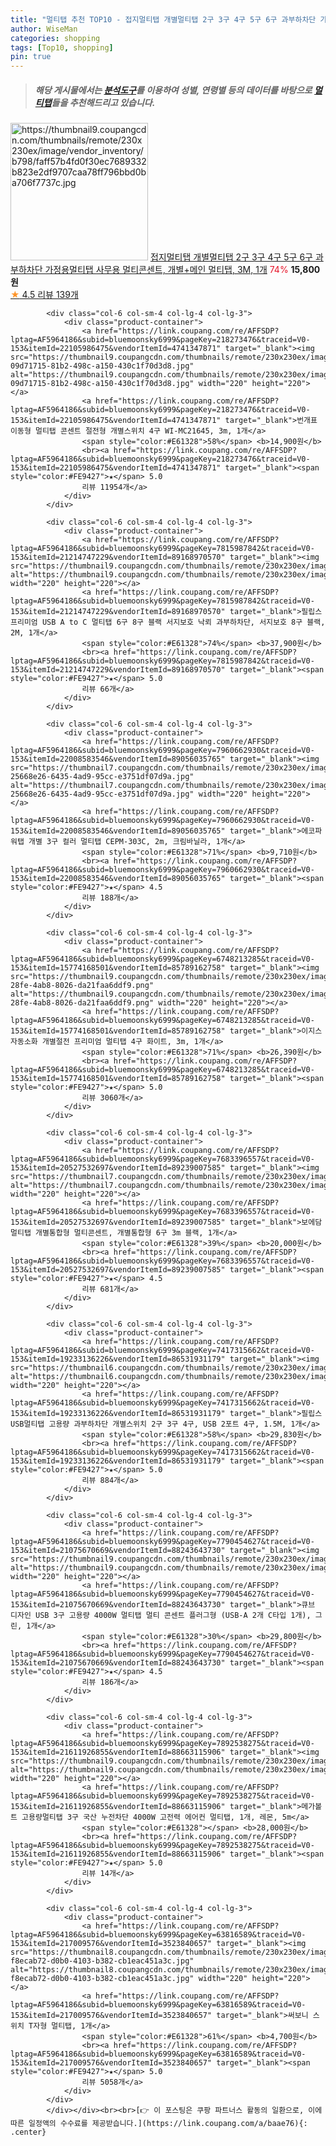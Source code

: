 ```yaml
---
title: "멀티탭 추천 TOP10 - 접지멀티탭 개별멀티탭 2구 3구 4구 5구 6구 과부하차단 가정용멀티탭 사무용 멀티콘센트, 개별+메인 멀티탭, 3M, 1개"
author: WiseMan
categories: shopping
tags: [Top10, shopping]
pin: true
---
```


> ##### 해당 게시물에서는 [**분석도구**](https://itemscout.io/)를 이용하여 **성별**, **연령별** 등의 데이터를 바탕으로 [**멀티탭**](https://link.coupang.com/a/baae76)들을 추천해드리고 있습니다.
<div class="container"><div class="row">
            <div class="col-6 col-sm-4 col-lg-4 col-lg-3">
                <div class="product-container">
                    <a href="https://link.coupang.com/re/AFFSDP?lptag=AF5964186&subid=bluemoonsky6999&pageKey=6402576544&traceid=V0-153&itemId=13696358846&vendorItemId=89098908759" target="_blank"><img src="https://thumbnail9.coupangcdn.com/thumbnails/remote/230x230ex/image/vendor_inventory/b798/faff57b4fd0f30ec7689332b823e2df9707caa78ff796bbd0ba706f7737c.jpg" alt="https://thumbnail9.coupangcdn.com/thumbnails/remote/230x230ex/image/vendor_inventory/b798/faff57b4fd0f30ec7689332b823e2df9707caa78ff796bbd0ba706f7737c.jpg" width="220" height="220"></a>
                    <a href="https://link.coupang.com/re/AFFSDP?lptag=AF5964186&subid=bluemoonsky6999&pageKey=6402576544&traceid=V0-153&itemId=13696358846&vendorItemId=89098908759" target="_blank">접지멀티탭 개별멀티탭 2구 3구 4구 5구 6구 과부하차단 가정용멀티탭 사무용 멀티콘센트, 개별+메인 멀티탭, 3M, 1개</a>
                    <span style="color:#E61328">74%</span> <b>15,800원</b>
                    <br><a href="https://link.coupang.com/re/AFFSDP?lptag=AF5964186&subid=bluemoonsky6999&pageKey=6402576544&traceid=V0-153&itemId=13696358846&vendorItemId=89098908759" target="_blank"><span style="color:#FE9427">★</span> 4.5
                    리뷰 139개</a>
                </div>
            </div>
            
            <div class="col-6 col-sm-4 col-lg-4 col-lg-3">
                <div class="product-container">
                    <a href="https://link.coupang.com/re/AFFSDP?lptag=AF5964186&subid=bluemoonsky6999&pageKey=218273476&traceid=V0-153&itemId=22105986475&vendorItemId=4741347871" target="_blank"><img src="https://thumbnail9.coupangcdn.com/thumbnails/remote/230x230ex/image/retail/images/1321460559225268-09d71715-81b2-498c-a150-430c1f70d3d8.jpg" alt="https://thumbnail9.coupangcdn.com/thumbnails/remote/230x230ex/image/retail/images/1321460559225268-09d71715-81b2-498c-a150-430c1f70d3d8.jpg" width="220" height="220"></a>
                    <a href="https://link.coupang.com/re/AFFSDP?lptag=AF5964186&subid=bluemoonsky6999&pageKey=218273476&traceid=V0-153&itemId=22105986475&vendorItemId=4741347871" target="_blank">번개표 이동형 멀티탭 콘센트 절전형 개별스위치 4구 WI-MC21645, 3m, 1개</a>
                    <span style="color:#E61328">58%</span> <b>14,900원</b>
                    <br><a href="https://link.coupang.com/re/AFFSDP?lptag=AF5964186&subid=bluemoonsky6999&pageKey=218273476&traceid=V0-153&itemId=22105986475&vendorItemId=4741347871" target="_blank"><span style="color:#FE9427">★</span> 5.0
                    리뷰 11954개</a>
                </div>
            </div>
            
            <div class="col-6 col-sm-4 col-lg-4 col-lg-3">
                <div class="product-container">
                    <a href="https://link.coupang.com/re/AFFSDP?lptag=AF5964186&subid=bluemoonsky6999&pageKey=7815987842&traceid=V0-153&itemId=21214747229&vendorItemId=89168970570" target="_blank"><img src="https://thumbnail9.coupangcdn.com/thumbnails/remote/230x230ex/image/vendor_inventory/e4cb/531a4aa716e3591a7de68dc6f66489a1c7a393e8ff307584e7403812c5d0.jpg" alt="https://thumbnail9.coupangcdn.com/thumbnails/remote/230x230ex/image/vendor_inventory/e4cb/531a4aa716e3591a7de68dc6f66489a1c7a393e8ff307584e7403812c5d0.jpg" width="220" height="220"></a>
                    <a href="https://link.coupang.com/re/AFFSDP?lptag=AF5964186&subid=bluemoonsky6999&pageKey=7815987842&traceid=V0-153&itemId=21214747229&vendorItemId=89168970570" target="_blank">필립스 프리미엄 USB A to C 멀티탭 6구 8구 블랙 서지보호 낙뢰 과부하차단, 서지보호 8구 블랙, 2M, 1개</a>
                    <span style="color:#E61328">74%</span> <b>37,900원</b>
                    <br><a href="https://link.coupang.com/re/AFFSDP?lptag=AF5964186&subid=bluemoonsky6999&pageKey=7815987842&traceid=V0-153&itemId=21214747229&vendorItemId=89168970570" target="_blank"><span style="color:#FE9427">★</span> 5.0
                    리뷰 66개</a>
                </div>
            </div>
            
            <div class="col-6 col-sm-4 col-lg-4 col-lg-3">
                <div class="product-container">
                    <a href="https://link.coupang.com/re/AFFSDP?lptag=AF5964186&subid=bluemoonsky6999&pageKey=7960662930&traceid=V0-153&itemId=22008583546&vendorItemId=89056035765" target="_blank"><img src="https://thumbnail7.coupangcdn.com/thumbnails/remote/230x230ex/image/retail/images/379026949079078-25668e26-6435-4ad9-95cc-e3751df07d9a.jpg" alt="https://thumbnail7.coupangcdn.com/thumbnails/remote/230x230ex/image/retail/images/379026949079078-25668e26-6435-4ad9-95cc-e3751df07d9a.jpg" width="220" height="220"></a>
                    <a href="https://link.coupang.com/re/AFFSDP?lptag=AF5964186&subid=bluemoonsky6999&pageKey=7960662930&traceid=V0-153&itemId=22008583546&vendorItemId=89056035765" target="_blank">에코파워탭 개별 3구 컬러 멀티탭 CEPM-303C, 2m, 크림바닐라, 1개</a>
                    <span style="color:#E61328">71%</span> <b>9,710원</b>
                    <br><a href="https://link.coupang.com/re/AFFSDP?lptag=AF5964186&subid=bluemoonsky6999&pageKey=7960662930&traceid=V0-153&itemId=22008583546&vendorItemId=89056035765" target="_blank"><span style="color:#FE9427">★</span> 4.5
                    리뷰 188개</a>
                </div>
            </div>
            
            <div class="col-6 col-sm-4 col-lg-4 col-lg-3">
                <div class="product-container">
                    <a href="https://link.coupang.com/re/AFFSDP?lptag=AF5964186&subid=bluemoonsky6999&pageKey=6748213285&traceid=V0-153&itemId=15774168501&vendorItemId=85789162758" target="_blank"><img src="https://thumbnail9.coupangcdn.com/thumbnails/remote/230x230ex/image/retail/images/2023/04/26/14/0/2b461dc3-28fe-4ab8-8026-da21faa6ddf9.png" alt="https://thumbnail9.coupangcdn.com/thumbnails/remote/230x230ex/image/retail/images/2023/04/26/14/0/2b461dc3-28fe-4ab8-8026-da21faa6ddf9.png" width="220" height="220"></a>
                    <a href="https://link.coupang.com/re/AFFSDP?lptag=AF5964186&subid=bluemoonsky6999&pageKey=6748213285&traceid=V0-153&itemId=15774168501&vendorItemId=85789162758" target="_blank">이지스 자동소화 개별절전 프리미엄 멀티탭 4구 화이트, 3m, 1개</a>
                    <span style="color:#E61328">71%</span> <b>26,390원</b>
                    <br><a href="https://link.coupang.com/re/AFFSDP?lptag=AF5964186&subid=bluemoonsky6999&pageKey=6748213285&traceid=V0-153&itemId=15774168501&vendorItemId=85789162758" target="_blank"><span style="color:#FE9427">★</span> 5.0
                    리뷰 3060개</a>
                </div>
            </div>
            
            <div class="col-6 col-sm-4 col-lg-4 col-lg-3">
                <div class="product-container">
                    <a href="https://link.coupang.com/re/AFFSDP?lptag=AF5964186&subid=bluemoonsky6999&pageKey=7683396557&traceid=V0-153&itemId=20527532697&vendorItemId=89239007585" target="_blank"><img src="https://thumbnail7.coupangcdn.com/thumbnails/remote/230x230ex/image/vendor_inventory/7b4f/21285f9493207abb8c81fcb8a0583ebcd6e2269e88f33df1ae62537855c1.jpg" alt="https://thumbnail7.coupangcdn.com/thumbnails/remote/230x230ex/image/vendor_inventory/7b4f/21285f9493207abb8c81fcb8a0583ebcd6e2269e88f33df1ae62537855c1.jpg" width="220" height="220"></a>
                    <a href="https://link.coupang.com/re/AFFSDP?lptag=AF5964186&subid=bluemoonsky6999&pageKey=7683396557&traceid=V0-153&itemId=20527532697&vendorItemId=89239007585" target="_blank">보에담 멀티탭 개별통합형 멀티콘센트, 개별통합형 6구 3m 블랙, 1개</a>
                    <span style="color:#E61328">39%</span> <b>20,000원</b>
                    <br><a href="https://link.coupang.com/re/AFFSDP?lptag=AF5964186&subid=bluemoonsky6999&pageKey=7683396557&traceid=V0-153&itemId=20527532697&vendorItemId=89239007585" target="_blank"><span style="color:#FE9427">★</span> 4.5
                    리뷰 681개</a>
                </div>
            </div>
            
            <div class="col-6 col-sm-4 col-lg-4 col-lg-3">
                <div class="product-container">
                    <a href="https://link.coupang.com/re/AFFSDP?lptag=AF5964186&subid=bluemoonsky6999&pageKey=7417315662&traceid=V0-153&itemId=19233136226&vendorItemId=86531931179" target="_blank"><img src="https://thumbnail6.coupangcdn.com/thumbnails/remote/230x230ex/image/vendor_inventory/40cd/53366945623e0a9e273d1689752331eb6c95e0c54e3566170ee348b5c3df.jpg" alt="https://thumbnail6.coupangcdn.com/thumbnails/remote/230x230ex/image/vendor_inventory/40cd/53366945623e0a9e273d1689752331eb6c95e0c54e3566170ee348b5c3df.jpg" width="220" height="220"></a>
                    <a href="https://link.coupang.com/re/AFFSDP?lptag=AF5964186&subid=bluemoonsky6999&pageKey=7417315662&traceid=V0-153&itemId=19233136226&vendorItemId=86531931179" target="_blank">필립스 USB멀티탭 고용량 과부하차단 개별스위치 2구 3구 4구, USB 2포트 4구, 1.5M, 1개</a>
                    <span style="color:#E61328">58%</span> <b>29,830원</b>
                    <br><a href="https://link.coupang.com/re/AFFSDP?lptag=AF5964186&subid=bluemoonsky6999&pageKey=7417315662&traceid=V0-153&itemId=19233136226&vendorItemId=86531931179" target="_blank"><span style="color:#FE9427">★</span> 5.0
                    리뷰 884개</a>
                </div>
            </div>
            
            <div class="col-6 col-sm-4 col-lg-4 col-lg-3">
                <div class="product-container">
                    <a href="https://link.coupang.com/re/AFFSDP?lptag=AF5964186&subid=bluemoonsky6999&pageKey=7790454627&traceid=V0-153&itemId=21075670669&vendorItemId=88243643730" target="_blank"><img src="https://thumbnail9.coupangcdn.com/thumbnails/remote/230x230ex/image/vendor_inventory/cd99/45b73abb2b0ccb2955c694a1743ca1c98f309988ae9eb357918e535a5c37.jpg" alt="https://thumbnail9.coupangcdn.com/thumbnails/remote/230x230ex/image/vendor_inventory/cd99/45b73abb2b0ccb2955c694a1743ca1c98f309988ae9eb357918e535a5c37.jpg" width="220" height="220"></a>
                    <a href="https://link.coupang.com/re/AFFSDP?lptag=AF5964186&subid=bluemoonsky6999&pageKey=7790454627&traceid=V0-153&itemId=21075670669&vendorItemId=88243643730" target="_blank">큐브 디자인 USB 3구 고용량 4000W 멀티탭 멀티 콘센트 플러그형 (USB-A 2개 C타입 1개), 그린, 1개</a>
                    <span style="color:#E61328">30%</span> <b>29,800원</b>
                    <br><a href="https://link.coupang.com/re/AFFSDP?lptag=AF5964186&subid=bluemoonsky6999&pageKey=7790454627&traceid=V0-153&itemId=21075670669&vendorItemId=88243643730" target="_blank"><span style="color:#FE9427">★</span> 4.5
                    리뷰 186개</a>
                </div>
            </div>
            
            <div class="col-6 col-sm-4 col-lg-4 col-lg-3">
                <div class="product-container">
                    <a href="https://link.coupang.com/re/AFFSDP?lptag=AF5964186&subid=bluemoonsky6999&pageKey=7892538275&traceid=V0-153&itemId=21611926855&vendorItemId=88663115906" target="_blank"><img src="https://thumbnail9.coupangcdn.com/thumbnails/remote/230x230ex/image/vendor_inventory/11f7/0bba8112eb1f2625b5f2a5f5f828a29369e35da0ec33e0b56fb5f4ad1cd2.jpg" alt="https://thumbnail9.coupangcdn.com/thumbnails/remote/230x230ex/image/vendor_inventory/11f7/0bba8112eb1f2625b5f2a5f5f828a29369e35da0ec33e0b56fb5f4ad1cd2.jpg" width="220" height="220"></a>
                    <a href="https://link.coupang.com/re/AFFSDP?lptag=AF5964186&subid=bluemoonsky6999&pageKey=7892538275&traceid=V0-153&itemId=21611926855&vendorItemId=88663115906" target="_blank">메가볼트 고용량멀티탭 3구 국산 누전차단 4000W 고전력 에어컨 멀티탭, 1개, 레몬, 5m</a>
                    <span style="color:#E61328"></span> <b>28,000원</b>
                    <br><a href="https://link.coupang.com/re/AFFSDP?lptag=AF5964186&subid=bluemoonsky6999&pageKey=7892538275&traceid=V0-153&itemId=21611926855&vendorItemId=88663115906" target="_blank"><span style="color:#FE9427">★</span> 5.0
                    리뷰 14개</a>
                </div>
            </div>
            
            <div class="col-6 col-sm-4 col-lg-4 col-lg-3">
                <div class="product-container">
                    <a href="https://link.coupang.com/re/AFFSDP?lptag=AF5964186&subid=bluemoonsky6999&pageKey=63816589&traceid=V0-153&itemId=217009576&vendorItemId=3523840657" target="_blank"><img src="https://thumbnail8.coupangcdn.com/thumbnails/remote/230x230ex/image/retail/images/1252669805782714-f8ecab72-d0b0-4103-b382-cb1eac451a3c.jpg" alt="https://thumbnail8.coupangcdn.com/thumbnails/remote/230x230ex/image/retail/images/1252669805782714-f8ecab72-d0b0-4103-b382-cb1eac451a3c.jpg" width="220" height="220"></a>
                    <a href="https://link.coupang.com/re/AFFSDP?lptag=AF5964186&subid=bluemoonsky6999&pageKey=63816589&traceid=V0-153&itemId=217009576&vendorItemId=3523840657" target="_blank">써보니 스위치 T자형 멀티탭, 1개</a>
                    <span style="color:#E61328">61%</span> <b>4,700원</b>
                    <br><a href="https://link.coupang.com/re/AFFSDP?lptag=AF5964186&subid=bluemoonsky6999&pageKey=63816589&traceid=V0-153&itemId=217009576&vendorItemId=3523840657" target="_blank"><span style="color:#FE9427">★</span> 5.0
                    리뷰 5058개</a>
                </div>
            </div>
            </div></div><br><br>[👉 이 포스팅은 쿠팡 파트너스 활동의 일환으로, 이에 따른 일정액의 수수료를 제공받습니다.](https://link.coupang.com/a/baae76){: .center}